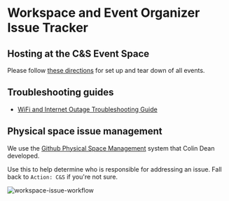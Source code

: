 # Workspace and Event Organizer Issue Tracker

## Hosting at the C&S Event Space

Please follow [these directions](hosting-events/README.md) for set up and tear down of all events.

## Troubleshooting guides

* [WiFi and Internet Outage Troubleshooting Guide](WiFi%20and%20Internet%20Outage%20Troubleshooting%20Guide.md)

## Physical space issue management

We use the [Github Physical Space Management](https://medium.com/@colindean/using-github-to-track-issues-with-physical-space-b2efe37b96ad) system that Colin Dean developed.

Use this to help determine who is responsible for addressing an issue. Fall back to `Action: C&S` if you're not sure.

![workspace-issue-workflow](https://user-images.githubusercontent.com/197224/51359863-824d5200-1a97-11e9-9f8a-834625b00939.png)
